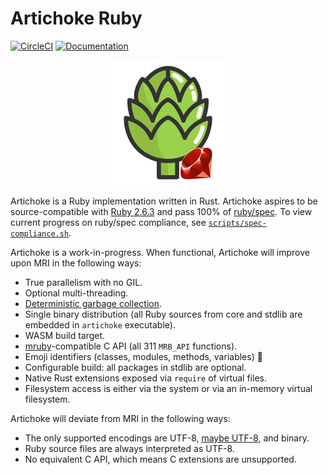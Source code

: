 # Artichoke Ruby

[![CircleCI](https://circleci.com/gh/artichoke/artichoke.svg?style=svg)](https://circleci.com/gh/artichoke/artichoke)
[![Documentation](https://img.shields.io/badge/docs-artichoke-blue.svg)](https://artichoke.github.io/artichoke/)

<p align="center">
  <img width="200" height="200" src="https://raw.githubusercontent.com/artichoke/logo/master/dist/artichoke-rb.png">
</p>

Artichoke is a Ruby implementation written in Rust. Artichoke aspires to be
source-compatible with [Ruby 2.6.3](https://github.com/ruby/ruby/tree/v2_6_3)
and pass 100% of [ruby/spec](/spec-runner/spec/ruby). To view current progress
on ruby/spec compliance, see
[`scripts/spec-compliance.sh`](/scripts/spec-compliance.sh).

Artichoke is a work-in-progress. When functional, Artichoke will improve upon
MRI in the following ways:

- True parallelism with no GIL.
- Optional multi-threading.
- [Deterministic garbage collection](https://github.com/artichoke/cactusref).
- Single binary distribution (all Ruby sources from core and stdlib are embedded
  in `artichoke` executable).
- WASM build target.
- [mruby](https://github.com/mruby/mruby)-compatible C API (all 311 `MRB_API`
  functions).
- Emoji identifiers (classes, modules, methods, variables) 💪
- Configurable build: all packages in stdlib are optional.
- Native Rust extensions exposed via `require` of virtual files.
- Filesystem access is either via the system or via an in-memory virtual
  filesystem.

Artichoke will deviate from MRI in the following ways:

- The only supported encodings are UTF-8,
  [maybe UTF-8](https://github.com/BurntSushi/bstr), and binary.
- Ruby source files are always interpreted as UTF-8.
- No equivalent C API, which means C extensions are unsupported.
